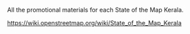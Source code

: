 All the promotional materials for each State of the Map Kerala. 

https://wiki.openstreetmap.org/wiki/State_of_the_Map_Kerala  
